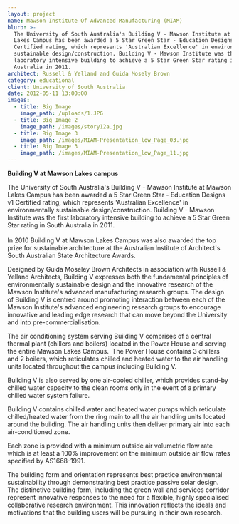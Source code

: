 ```yaml
---
layout: project
name: Mawson Institute Of Advanced Manufacturing (MIAM)
blurb: >-
  The University of South Australia's Building V - Mawson Institute at Mawson
  Lakes Campus has been awarded a 5 Star Green Star - Education Designs v1
  Certified rating, which represents 'Australian Excellence' in environmentally
  sustainable design/construction. Building V - Mawson Institute was the first
  laboratory intensive building to achieve a 5 Star Green Star rating in South
  Australia in 2011.
architect: Russell & Yelland and Guida Mosely Brown
category: educational
client: University of South Australia
date: 2012-05-11 13:00:00
images:
  - title: Big Image
    image_path: /uploads/1.JPG
  - title: Big Image 2
    image_path: /images/story12a.jpg
  - title: Big Image 3
    image_path: /images/MIAM-Presentation_low_Page_03.jpg
  - title: Big Image 3
    image_path: /images/MIAM-Presentation_low_Page_11.jpg
---
```



**Building V at Mawson Lakes campus**

The University of South Australia's Building V - Mawson Institute at Mawson Lakes Campus has been awarded a 5 Star Green Star - Education Designs v1 Certified rating, which represents 'Australian Excellence' in environmentally sustainable design/construction. Building V - Mawson Institute was the first laboratory intensive building to achieve a 5 Star Green Star rating in South Australia in 2011.<br><br>In 2010 Building V at Mawson Lakes Campus was also awarded the top prize for sustainable architecture at the Australian Institute of Architect's South Australian State Architecture Awards.

Designed by Guida Moseley Brown Architects in association with Russell & Yelland Architects, Building V expresses both the fundamental principles of environmentally sustainable design and the innovative research of the Mawson Institute's advanced manufacturing research groups. The design of Building V is centred around promoting interaction between each of the Mawson Institute's advanced engineering research groups to encourage innovative and leading edge research that can move beyond the University and into pre-commercialisation.

The air conditioning system serving Building V comprises of a central thermal plant (chillers and boilers) located in the Power House and serving the entire Mawson Lakes Campus.  The Power House contains 3 chillers and 2 boilers, which reticulates chilled and heated water to the air handling units located throughout the campus including Building V.

Building V is also served by one air-cooled chiller, which provides stand-by chilled water capacity to the clean rooms only in the event of a primary chilled water system failure.

Building V contains chilled water and heated water pumps which reticulate chilled/heated water from the ring main to all the air handling units located around the building. The air handling units then deliver primary air into each air-conditioned zone.

Each zone is provided with a minimum outside air volumetric flow rate which is at least a 100% improvement on the minimum outside air flow rates specified by AS1668-1991.

The building form and orientation represents best practice environmental sustainability through demonstrating best practice passive solar design. The distinctive building form, including the green wall and services corridor represent innovative responses to the need for a flexible, highly specialised collaborative research environment. This innovation reflects the ideals and motivations that the building users will be pursuing in their own research.